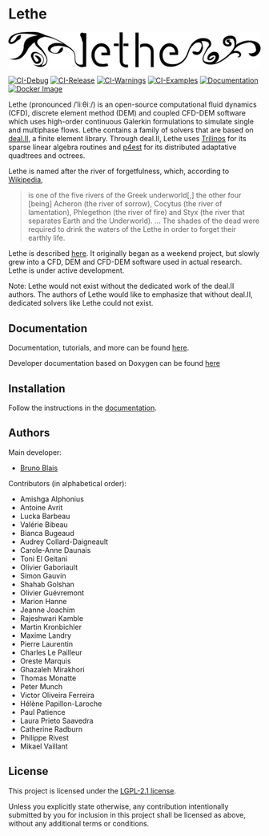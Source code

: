 # Lethe

![Lethe](logo/lethe-logo-without-bkgd.png?raw=true)

[![CI-Debug](https://github.com/chaos-polymtl/lethe/actions/workflows/debug.yml/badge.svg)](https://github.com/chaos-polymtl/lethe/actions/workflows/main_debug.yml)
[![CI-Release](https://github.com/chaos-polymtl/lethe/actions/workflows/release.yml/badge.svg)](https://github.com/chaos-polymtl/lethe/actions/workflows/main_release.yml)
[![CI-Warnings](https://github.com/chaos-polymtl/lethe/actions/workflows/warnings-gcc.yml/badge.svg)](https://github.com/chaos-polymtl/lethe/actions/workflows/main_warnings.yml)
[![CI-Examples](https://github.com/chaos-polymtl/lethe/actions/workflows/example-parameter-files.yml/badge.svg)](https://github.com/chaos-polymtl/lethe/actions/workflows/main_parameter_files.yml)
[![Documentation](https://github.com/chaos-polymtl/lethe/actions/workflows/doc-github-pages.yml/badge.svg)](https://github.com/chaos-polymtl/lethe/actions/workflows/doc-github-pages.yml)
[![Docker Image](https://github.com/chaos-polymtl/lethe/actions/workflows/docker.yml/badge.svg)](https://github.com/chaos-polymtl/lethe/actions/workflows/docker.yml)

Lethe (pronounced /ˈliːθiː/) is an open-source computational fluid dynamics
(CFD), discrete element method (DEM) and coupled CFD-DEM
software which uses high-order continuous Galerkin formulations to
simulate single and multiphase flows.
Lethe contains a family of solvers that are based on
[deal.II](https://www.dealii.org/), a finite element library.
Through deal.II, Lethe uses [Trilinos](https://trilinos.github.io/) for
its sparse linear algebra routines and [p4est](https://www.p4est.org/)
for its distributed adaptative quadtrees and octrees.

Lethe is named after the river of forgetfulness, which, according to
[Wikipedia](https://en.wikipedia.org/wiki/Lethe),

> is one of the five rivers of the Greek underworld\[,\] the other four
> \[being\] Acheron (the river of sorrow), Cocytus (the river of
> lamentation), Phlegethon (the river of fire) and Styx (the river that
> separates Earth and the Underworld).
> …
> The shades of the dead were required to drink the waters of the Lethe
> in order to forget their earthly life.

Lethe is described [here](https://doi.org/10.1016/j.softx.2020.100579).
It originally began as a weekend project, but slowly grew into a CFD, DEM and CFD-DEM
software used in actual research. Lethe is under active development. 


Note: Lethe would not exist without the dedicated work of the deal.II
authors.
The authors of Lethe would like to emphasize that without deal.II,
dedicated solvers like Lethe could not exist.

## Documentation

Documentation, tutorials, and more can be found 
[here](https://chaos-polymtl.github.io/lethe/documentation/index.html).

Developer documentation based on Doxygen can be found 
[here](https://chaos-polymtl.github.io/lethe/doxygen/index.html)

## Installation

Follow the instructions in the
[documentation](https://chaos-polymtl.github.io/lethe/documentation/installation/installation.html).

## Authors

Main developer:

- [Bruno Blais](https://www.polymtl.ca/expertises/en/blais-bruno)

Contributors (in alphabetical order):

- Amishga Alphonius
- Antoine Avrit
- Lucka Barbeau
- Valérie Bibeau
- Bianca Bugeaud
- Audrey Collard-Daigneault
- Carole-Anne Daunais
- Toni El Geitani
- Olivier Gaboriault
- Simon Gauvin
- Shahab Golshan
- Olivier Guévremont
- Marion Hanne
- Jeanne Joachim
- Rajeshwari Kamble
- Martin Kronbichler
- Maxime Landry
- Pierre Laurentin
- Charles Le Pailleur
- Oreste Marquis
- Ghazaleh Mirakhori
- Thomas Monatte
- Peter Munch
- Victor Oliveira Ferreira
- Hélène Papillon-Laroche
- Paul Patience
- Laura Prieto Saavedra
- Catherine Radburn
- Philippe Rivest
- Mikael Vaillant

## License

This project is licensed under the [LGPL-2.1 license](LICENSE).

Unless you explicitly state otherwise, any contribution intentionally
submitted by you for inclusion in this project shall be licensed as
above, without any additional terms or conditions.
